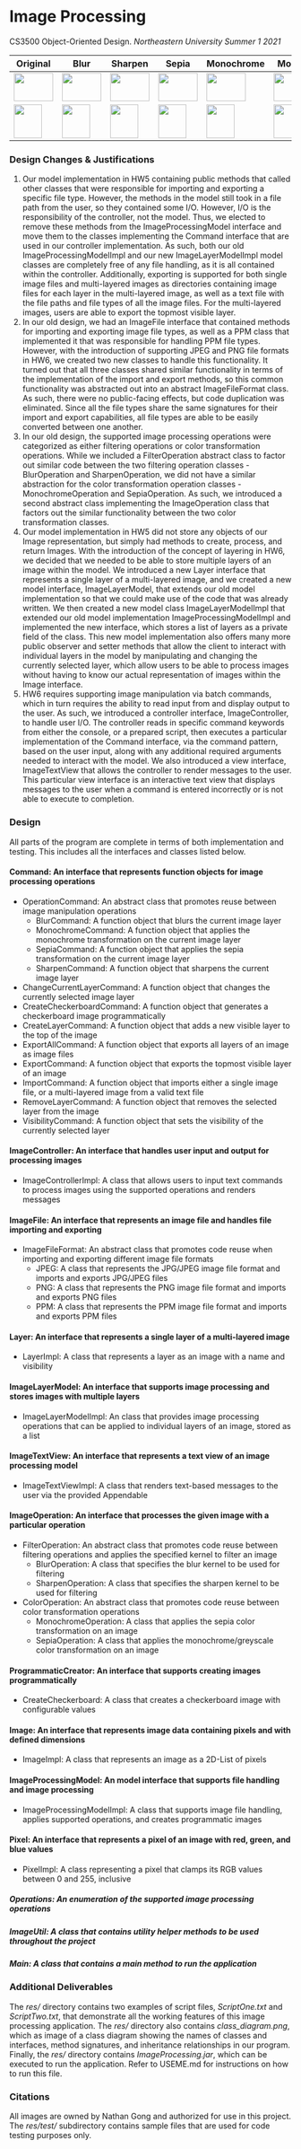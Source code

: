 # Image Processing

CS3500 Object-Oriented Design. _Northeastern University Summer 1 2021_

|Original|Blur|Sharpen|Sepia|Monochrome|Mosaic|Downscale|
|--------|----|-------|-----|----------|------|---------| 
|<img src="https://user-images.githubusercontent.com/52764831/121575831-cdb08400-c9f5-11eb-8177-933bc858cfa4.jpg" width="70" height="50">|<img src="https://user-images.githubusercontent.com/52764831/121575993-f8024180-c9f5-11eb-8090-98be3ac64ca8.png" width="70" height="50">|<img src="https://user-images.githubusercontent.com/52764831/121576177-23852c00-c9f6-11eb-8198-4485f348e31e.png" width="70" height="50">|<img src="https://user-images.githubusercontent.com/52764831/121576302-3b5cb000-c9f6-11eb-87d5-f05fc9e94f77.png" width="70" height="50">|<img src="https://user-images.githubusercontent.com/52764831/121576328-43b4eb00-c9f6-11eb-9469-d4ad8760caef.png" width="70" height="50">|<img src="https://user-images.githubusercontent.com/52764831/122719882-c9c60280-d23c-11eb-896b-c3f0d3dbd7a5.png" width="70" height="50">|<img src="https://user-images.githubusercontent.com/52764831/122721521-c5024e00-d23e-11eb-8bf3-d85ddfaa30d9.png" width="35" height="25">|
|<img src="https://user-images.githubusercontent.com/52764831/121576880-dfdef200-c9f6-11eb-8c39-ce98cb86c958.jpg" width="50" height="60">|<img src="https://user-images.githubusercontent.com/52764831/121576704-a3ab9180-c9f6-11eb-86b3-6d23cee90119.png" width="50" height="60">|<img src="https://user-images.githubusercontent.com/52764831/121576963-fd13c080-c9f6-11eb-9887-a6d59cad566b.png" width="50" height="60">|<img src="https://user-images.githubusercontent.com/52764831/121577018-0d2ba000-c9f7-11eb-8bde-8f14ed4bbc78.png" width="50" height="60">|<img src="https://user-images.githubusercontent.com/52764831/121577055-1c125280-c9f7-11eb-8350-da05c75aa907.png" width="50" height="60">|<img src="https://user-images.githubusercontent.com/52764831/122720377-67b9cd00-d23d-11eb-95c4-7d4a62f0846c.jpg" width="50" height="60">|<img src="https://user-images.githubusercontent.com/52764831/122720043-f7ab4700-d23c-11eb-80dc-1ab89bf65c24.jpg" width="25" height="30">|

### Design Changes & Justifications

1. Our model implementation in HW5 containing public methods that called other classes that were
   responsible for importing and exporting a specific file type. However, the methods in the model
   still took in a file path from the user, so they contained some I/O. However, I/O is the
   responsibility of the controller, not the model. Thus, we elected to remove these methods from
   the ImageProcessingModel interface and move them to the classes implementing the Command
   interface that are used in our controller implementation. As such, both our old
   ImageProcessingModelImpl and our new ImageLayerModelImpl model classes are completely free of any
   file handling, as it is all contained within the controller. Additionally, exporting is supported
   for both single image files and multi-layered images as directories containing image files for
   each layer in the multi-layered image, as well as a text file with the file paths and file types
   of all the image files. For the multi-layered images, users are able to export the topmost
   visible layer.
2. In our old design, we had an ImageFile interface that contained methods for importing and
   exporting image file types, as well as a PPM class that implemented it that was responsible for
   handling PPM file types. However, with the introduction of supporting JPEG and PNG file formats
   in HW6, we created two new classes to handle this functionality. It turned out that all three
   classes shared similar functionality in terms of the implementation of the import and export
   methods, so this common functionality was abstracted out into an abstract ImageFileFormat class.
   As such, there were no public-facing effects, but code duplication was eliminated. Since all the
   file types share the same signatures for their import and export capabilities, all file types are
   able to be easily converted between one another.
3. In our old design, the supported image processing operations were categorized as either filtering
   operations or color transformation operations. While we included a FilterOperation abstract class
   to factor out similar code between the two filtering operation classes - BlurOperation and
   SharpenOperation, we did not have a similar abstraction for the color transformation operation
   classes - MonochromeOperation and SepiaOperation. As such, we introduced a second abstract class
   implementing the ImageOperation class that factors out the similar functionality between the two
   color transformation classes.
4. Our model implementation in HW5 did not store any objects of our Image representation, but simply
   had methods to create, process, and return Images. With the introduction of the concept of
   layering in HW6, we decided that we needed to be able to store multiple layers of an image within
   the model. We introduced a new Layer interface that represents a single layer of a multi-layered
   image, and we created a new model interface, ImageLayerModel, that extends our old model
   implementation so that we could make use of the code that was already written. We then created a
   new model class ImageLayerModelImpl that extended our old model implementation
   ImageProcessingModelImpl and implemented the new interface, which stores a list of layers as a
   private field of the class. This new model implementation also offers many more public observer
   and setter methods that allow the client to interact with individual layers in the model by
   manipulating and changing the currently selected layer, which allow users to be able to process
   images without having to know our actual representation of images within the Image interface.
5. HW6 requires supporting image manipulation via batch commands, which in turn requires the ability
   to read input from and display output to the user. As such, we introduced a controller interface,
   ImageController, to handle user I/O. The controller reads in specific command keywords from
   either the console, or a prepared script, then executes a particular implementation of the
   Command interface, via the command pattern, based on the user input, along with any additional
   required arguments needed to interact with the model. We also introduced a view interface,
   ImageTextView that allows the controller to render messages to the user. This particular view
   interface is an interactive text view that displays messages to the user when a command is
   entered incorrectly or is not able to execute to completion.

### Design

All parts of the program are complete in terms of both implementation and testing. This includes all
the interfaces and classes listed below.

#### Command: An interface that represents function objects for image processing operations

- OperationCommand: An abstract class that promotes reuse between image manipulation operations
    - BlurCommand: A function object that blurs the current image layer
    - MonochromeCommand: A function object that applies the monochrome transformation on the current
      image layer
    - SepiaCommand: A function object that applies the sepia transformation on the current image
      layer
    - SharpenCommand: A function object that sharpens the current image layer
- ChangeCurrentLayerCommand: A function object that changes the currently selected image layer
- CreateCheckerboardCommand: A function object that generates a checkerboard image programmatically
- CreateLayerCommand: A function object that adds a new visible layer to the top of the image
- ExportAllCommand: A function object that exports all layers of an image as image files
- ExportCommand: A function object that exports the topmost visible layer of an image
- ImportCommand: A function object that imports either a single image file, or a multi-layered image
  from a valid text file
- RemoveLayerCommand: A function object that removes the selected layer from the image
- VisibilityCommand: A function object that sets the visibility of the currently selected layer

#### ImageController: An interface that handles user input and output for processing images

- ImageControllerImpl: A class that allows users to input text commands to process images using the
  supported operations and renders messages

#### ImageFile: An interface that represents an image file and handles file importing and exporting

- ImageFileFormat: An abstract class that promotes code reuse when importing and exporting different
  image file formats
    - JPEG: A class that represents the JPG/JPEG image file format and imports and exports JPG/JPEG
      files
    - PNG: A class that represents the PNG image file format and imports and exports PNG files
    - PPM: A class that represents the PPM image file format and imports and exports PPM files

#### Layer: An interface that represents a single layer of a multi-layered image

- LayerImpl: A class that represents a layer as an image with a name and visibility

#### ImageLayerModel: An interface that supports image processing and stores images with multiple layers

- ImageLayerModelImpl: An class that provides image processing operations that can be applied to
  individual layers of an image, stored as a list

#### ImageTextView: An interface that represents a text view of an image processing model

- ImageTextViewImpl: A class that renders text-based messages to the user via the provided
  Appendable

#### ImageOperation: An interface that processes the given image with a particular operation

- FilterOperation: An abstract class that promotes code reuse between filtering operations and
  applies the specified kernel to filter an image
    - BlurOperation: A class that specifies the blur kernel to be used for filtering
    - SharpenOperation: A class that specifies the sharpen kernel to be used for filtering
- ColorOperation: An abstract class that promotes code reuse between color transformation operations
    - MonochromeOperation: A class that applies the sepia color transformation on an image
    - SepiaOperation: A class that applies the monochrome/greyscale color transformation on an image

#### ProgrammaticCreator: An interface that supports creating images programmatically

- CreateCheckerboard: A class that creates a checkerboard image with configurable values

#### Image: An interface that represents image data containing pixels and with defined dimensions

- ImageImpl: A class that represents an image as a 2D-List of pixels

#### ImageProcessingModel: An model interface that supports file handling and image processing

- ImageProcessingModelImpl: A class that supports image file handling, applies supported operations,
  and creates programmatic images

#### Pixel: An interface that represents a pixel of an image with red, green, and blue values

- PixelImpl: A class representing a pixel that clamps its RGB values between 0 and 255, inclusive

##### Operations: An enumeration of the supported image processing operations

##### ImageUtil: A class that contains utility helper methods to be used throughout the project

##### Main: A class that contains a main method to run the application

### Additional Deliverables

The _res/_ directory contains two examples of script files, _ScriptOne.txt_ and _ScriptTwo.txt_,
that demonstrate all the working features of this image processing application. The _res/_ directory
also contains _class_diagram.png_, which as image of a class diagram showing the names of classes
and interfaces, method signatures, and inheritance relationships in our program. Finally, the
_res/_ directory contains _ImageProcessing.jar_, which can be executed to run the application. Refer
to USEME.md for instructions on how to run this file.

### Citations

All images are owned by Nathan Gong and authorized for use in this project. The _res/test/_
subdirectory contains sample files that are used for code testing purposes only.
